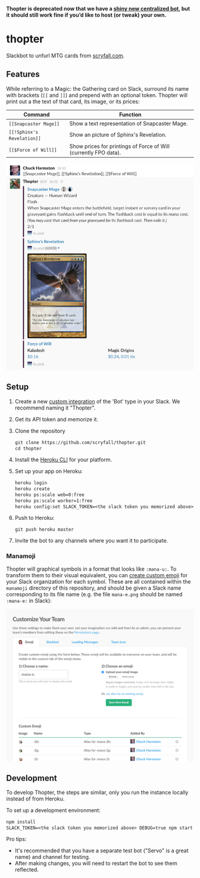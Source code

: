 **Thopter is deprecated now that we have a [shiny new centralized bot](https://scryfall.com/bots), but it should still work fine if you’d like to host (or tweak) your own.**

# thopter

Slackbot to unfurl MTG cards from [scryfall.com](https://www.scryfall.com).


## Features

While referring to a Magic: the Gathering card on Slack, surround its name with
brackets (`[[` and `]]`) and prepend with an optional token. Thopter will print
out a the text of that card, its image, or its prices:

| Command                    | Function                                                         |
|----------------------------|------------------------------------------------------------------|
| `[[Snapcaster Mage]]`      | Show a text representation of Snapcaster Mage.                   |
| `[[!Sphinx's Revelation]]` | Show an picture of Sphinx's Revelation.                          |
| `[[$Force of Will]]`       | Show prices for printings of Force of Will (currently FPO data). |

![Example usage](docs/screenshot.png)


## Setup

1. Create a new [custom integration](https://webnerdery.slack.com/apps/build/custom-integration) of the 'Bot' type in your Slack. We recommend naming it "Thopter".
2. Get its API token and memorize it.
3. Clone the repository

   ```
   git clone https://github.com/scryfall/thopter.git
   cd thopter
   ```

4. Install the [Heroku CLI](https://devcenter.heroku.com/articles/heroku-command-line) for your platform.
5. Set up your app on Heroku:

   ```
   heroku login
   heroku create
   heroku ps:scale web=0:free
   heroku ps:scale worker=1:free
   heroku config:set SLACK_TOKEN=<the slack token you memorized above>
   ```

6. Push to Heroku:

   ```
   git push heroku master
   ```

7. Invite the bot to any channels where you want it to participate.


### Manamoji

Thopter will graphical symbols in a format that looks like `:mana-u:`. To transform them to their visual equivalent, you can [create custom emoji](https://webnerdery.slack.com/customize/emoji) for your Slack organization for each symbol. These are all contained within the `manamoji` directory of this repository, and should be given a Slack name corresponding to its file name (e.g. the file `mana-e.png` should be named `:mana-e:` in Slack):

![Custom emoji in Slack](docs/manamoji.png)


## Development

To develop Thopter, the steps are similar, only you run the instance locally instead of from Heroku.

To set up a development environment:

```
npm install
SLACK_TOKEN=<the slack token you memorized above> DEBUG=true npm start
```

Pro tips:

- It's recommended that you have a separate test bot ("Servo" is a great name) and channel for testing.
- After making changes, you will need to restart the bot to see them reflected.

